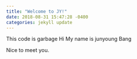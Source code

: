 ```yaml
---
title: "Welcome to JY!"
date: 2018-08-31 15:47:28 -0400
categories: jekyll update
---
```



This code is garbage Hi My name is junyoung Bang

Nice to meet you.
